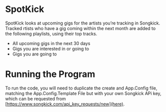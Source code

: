 # SpotKick
SpotKick looks at upcoming gigs for the artists you’re tracking in Songkick. Tracked rtists who have a gig coming within the next month are added to the following playlists, using their top tracks. 
- All upcoming gigs in the next 30 days
- Gigs you are interested in or going to
- Gigs you are going to

# Running the Program
To run the code, you will need to duplicate the create and App.Config file, matching the App.Config.Template File but with your own Songkick APi key, which can be requested from [https://www.songkick.com/api_key_requests/new](here).
